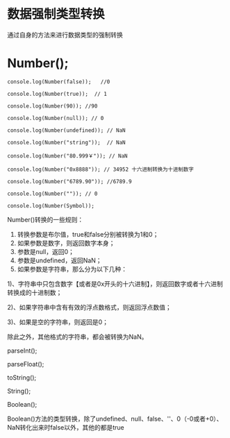 # 数据强制类型转换
通过自身的方法来进行数据类型的强制转换


# Number();
```
console.log(Number(false));   //0

console.log(Number(true));  // 1

console.log(Number(90)); //90

console.log(Number(null)); // 0

console.log(Number(undefined)); // NaN

console.log(Number("string"));  // NaN

console.log(Number("80.999￥")); // NaN

console.log(Number("0x8888")); // 34952 十六进制转换为十进制数字

console.log(Number("6789.90")); //6789.9

console.log(Number("")); // 0

console.log(Number(Symbol));
```

Number()转换的一些规则：

1. 转换参数是布尔值，true和false分别被转换为1和0；
2. 如果参数是数字，则返回数字本身；
3. 参数是null，返回0；
4. 参数是undefined，返回NaN；
5. 如果参数是字符串，那么分为以下几种：

1)、字符串中只包含数字【或者是0x开头的十六进制】，则返回数字或者十六进制转换成的十进制数；

2)、如果字符串中含有有效的浮点数格式，则返回浮点数值；

3)、如果是空的字符串，则返回是0；

除此之外，其他格式的字符串，都会被转换为NaN。

parseInt();

parseFloat();

toString();

String();

Boolean();

Boolean()方法的类型转换，除了undefined、null、false、''、0（-0或者+0）、NaN转化出来时false以外，其他的都是true